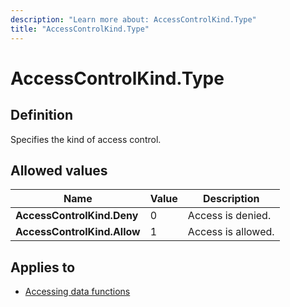 ```yaml
---
description: "Learn more about: AccessControlKind.Type"
title: "AccessControlKind.Type"
---
```

# AccessControlKind.Type

## Definition

Specifies the kind of access control.

## Allowed values

|Name|Value|Description|
|------------|--|---------------|
|**AccessControlKind.Deny**|0|Access is denied.|
|**AccessControlKind.Allow**|1|Access is allowed.|

## Applies to

* [Accessing data functions](accessing-data-functions.md)
